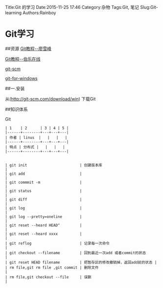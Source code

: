 Title:Git 的学习
Date:2015-11-25 17:46
Category:杂物
Tags:Git, 笔记
Slug:Git-learning
Authors:Rainboy


Git学习
================


##资源
[Git教程--廖雪峰](http://www.liaoxuefeng.com/wiki/0013739516305929606dd18361248578c67b8067c8c017b000/)

[Git教程--伯乐在线](http://blog.jobbole.com/78960/)

[git-scm](http://git-scm.com/download/)

[git-for-windows](https://git-for-windows.github.io/)



##一.安装

从(http://git-scm.com/download/win) 下载Git


##知识体系

Git
```
| 1    | 2      | 3 | 4 | 5 |
|------+--------+---+---+---|
| 作者 | linus  |   |   |   |
|------+--------+---+---+---|
| 特点 | 分布式 |   |   |   |
|------+--------+---+---+---|


| git init                        | 创建版本库                            |
| git add                         |                                       |
| git commmit -m                  |                                       |
| git status                      |                                       |
| git diff                        |                                       |
| git log                         |                                       |
| git log --pretty=oneline        |                                       |
| git reset --heard HEAD^         |                                       |
| git reset --heard xxxx          |                                       |
| git reflog                      | 记录每一次命令                        |
| git checkout --filename         | 回到最近一次add 或者commit的状态      |
| git reset HEAD filename         | 把暂存区的修改撤销掉，返回add前的状态 |
| rm file,git rm file ,git commit | 删除文件                              |
| rm file,git checkout --file     | 误删                                  |



```
